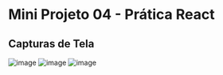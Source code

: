 # Mini Projeto 04 - Prática React

## Capturas de Tela

![image](https://user-images.githubusercontent.com/94014697/176258072-31df19a5-1447-4c8d-a1d1-f977728ecc9c.png)
![image](https://user-images.githubusercontent.com/94014697/176258111-70c6ae2b-4e0c-44ba-ad42-5dec762f23fd.png)
![image](https://user-images.githubusercontent.com/94014697/176258160-c02912bb-ea6d-440f-adc8-65ec156f4cc5.png)
